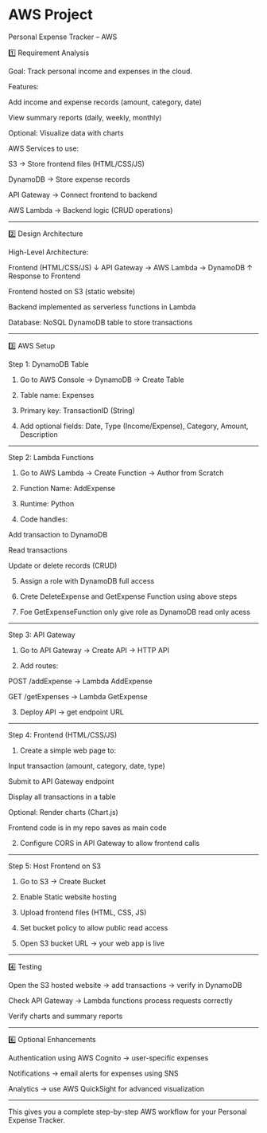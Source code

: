 # AWS Project


Personal Expense Tracker – AWS 

1️⃣ Requirement Analysis

Goal: Track personal income and expenses in the cloud.

Features:

Add income and expense records (amount, category, date)

View summary reports (daily, weekly, monthly)

Optional: Visualize data with charts


AWS Services to use:

S3 → Store frontend files (HTML/CSS/JS)

DynamoDB → Store expense records

API Gateway → Connect frontend to backend

AWS Lambda → Backend logic (CRUD operations)




---

2️⃣ Design Architecture

High-Level Architecture:

Frontend (HTML/CSS/JS) 
        ↓
   API Gateway → AWS Lambda → DynamoDB
        ↑
   Response to Frontend

Frontend hosted on S3 (static website)

Backend implemented as serverless functions in Lambda

Database: NoSQL DynamoDB table to store transactions



---

3️⃣ AWS Setup

Step 1: DynamoDB Table

1. Go to AWS Console → DynamoDB → Create Table


2. Table name: Expenses


3. Primary key: TransactionID (String)


4. Add optional fields: Date, Type (Income/Expense), Category, Amount, Description




---

Step 2: Lambda Functions

1. Go to AWS Lambda → Create Function → Author from Scratch


2. Function Name: AddExpense


3. Runtime: Python 


4. Code handles:

Add transaction to DynamoDB

Read transactions

Update or delete records (CRUD)



5. Assign a role with DynamoDB full access

6. Crete DeleteExpense and GetExpense Function using above steps

7. Foe GetExpenseFunction only give role as DynamoDB read only acess




---

Step 3: API Gateway

1. Go to API Gateway → Create API → HTTP API


2. Add routes:

POST /addExpense → Lambda AddExpense

GET /getExpenses → Lambda GetExpense



3. Deploy API → get endpoint URL




---

Step 4: Frontend (HTML/CSS/JS)

1. Create a simple web page to:

Input transaction (amount, category, date, type)

Submit to API Gateway endpoint

Display all transactions in a table

Optional: Render charts (Chart.js)

Frontend code is in my repo saves as main code



2. Configure CORS in API Gateway to allow frontend calls




---

Step 5: Host Frontend on S3

1. Go to S3 → Create Bucket


2. Enable Static website hosting


3. Upload frontend files (HTML, CSS, JS)


4. Set bucket policy to allow public read access


5. Open S3 bucket URL → your web app is live




---

4️⃣ Testing

Open the S3 hosted website → add transactions → verify in DynamoDB

Check API Gateway → Lambda functions process requests correctly

Verify charts and summary reports




---

6️⃣ Optional Enhancements

Authentication using AWS Cognito → user-specific expenses

Notifications → email alerts for expenses using SNS

Analytics → use AWS QuickSight for advanced visualization



---

This gives you a complete step-by-step AWS workflow for your Personal Expense Tracker.




